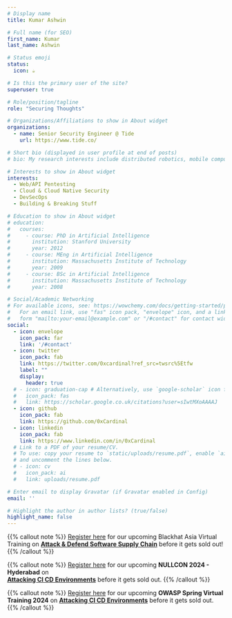 ```yaml
---
# Display name
title: Kumar Ashwin

# Full name (for SEO)
first_name: Kumar
last_name: Ashwin

# Status emoji
status:
  icon: ☕️

# Is this the primary user of the site?
superuser: true

# Role/position/tagline
role: "Securing Thoughts"

# Organizations/Affiliations to show in About widget
organizations:
  - name: Senior Security Engineer @ Tide
    url: https://www.tide.co/

# Short bio (displayed in user profile at end of posts)
# bio: My research interests include distributed robotics, mobile computing and programmable matter.

# Interests to show in About widget
interests:
  - Web/API Pentesting
  - Cloud & Cloud Native Security
  - DevSecOps
  - Building & Breaking Stuff

# Education to show in About widget
# education:
#   courses:
#     - course: PhD in Artificial Intelligence
#       institution: Stanford University
#       year: 2012
#     - course: MEng in Artificial Intelligence
#       institution: Massachusetts Institute of Technology
#       year: 2009
#     - course: BSc in Artificial Intelligence
#       institution: Massachusetts Institute of Technology
#       year: 2008

# Social/Academic Networking
# For available icons, see: https://wowchemy.com/docs/getting-started/page-builder/#icons
#   For an email link, use "fas" icon pack, "envelope" icon, and a link in the
#   form "mailto:your-email@example.com" or "/#contact" for contact widget.
social:
  - icon: envelope
    icon_pack: far
    link: '/#contact'
  - icon: twitter
    icon_pack: fab
    link: https://twitter.com/0xcardinal?ref_src=twsrc%5Etfw
    label: ""
    display:
      header: true
  # - icon: graduation-cap # Alternatively, use `google-scholar` icon from `ai` icon pack
  #   icon_pack: fas
  #   link: https://scholar.google.co.uk/citations?user=sIwtMXoAAAAJ
  - icon: github
    icon_pack: fab
    link: https://github.com/0xCardinal
  - icon: linkedin
    icon_pack: fab
    link: https://www.linkedin.com/in/0xCardinal
  # Link to a PDF of your resume/CV.
  # To use: copy your resume to `static/uploads/resume.pdf`, enable `ai` icons in `params.yaml`,
  # and uncomment the lines below.
  # - icon: cv
  #   icon_pack: ai
  #   link: uploads/resume.pdf

# Enter email to display Gravatar (if Gravatar enabled in Config)
email: ''

# Highlight the author in author lists? (true/false)
highlight_name: false
---
```


{{% callout note %}}
[Register here](https://www.blackhat.com/asia-24/training/schedule/index.html#attack-and-defend-software-supply-chain-virtual-36009) for our upcoming Blackhat Asia Virtual Training on **[Attack & Defend Software Supply Chain](talk/attack-and-defend-software-supply-chain-virtual-blackhat-asia-2024/)** before it gets sold out!
{{% /callout %}}

{{% callout note %}}
[Register here](https://nullcon.net/hyderabad-2024/training/attacking-ci-cd-environments-nullcon-hyd-2024) for our upcoming **NULLCON 2024 - Hyderabad** on <br> **[Attacking CI CD Environments](talk/attacking-ci-cd-environments-nullcon-hyderabad-2024/)** before it gets sold out.
{{% /callout %}}

{{% callout note %}}
[Register here](https://www.eventbrite.com/e/owasp-spring-virtual-training-tickets-848566494227?aff=oddtdtcreator) for our upcoming **OWASP Spring Virtual Training 2024** on **[Attacking CI CD Environments](talk/attacking-ci-cd-environments-owasp-spring-training-virtual-2024/)** before it gets sold out.
{{% /callout %}}